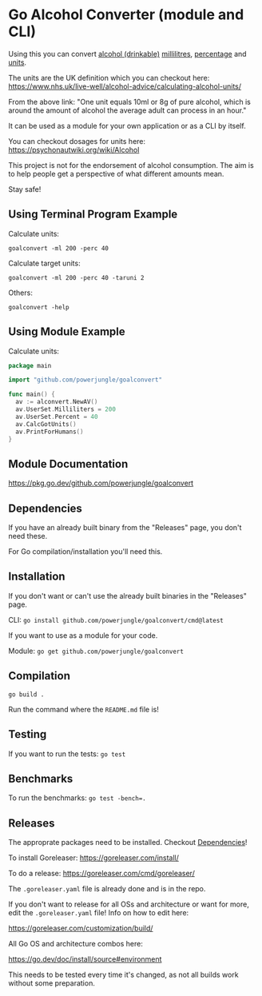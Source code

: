 # Go Alcohol Converter (module and CLI)

Using this you can convert
[alcohol (drinkable)](https://en.wikipedia.org/wiki/Alcohol_(drug))
[millilitres](https://en.wikipedia.org/wiki/Litre#SI_prefixes_applied_to_the_litre),
[percentage](https://en.wikipedia.org/wiki/Alcohol_by_volume) and
[units](https://en.wikipedia.org/wiki/Unit_of_alcohol).

The units are the UK definition which you can checkout here:
https://www.nhs.uk/live-well/alcohol-advice/calculating-alcohol-units/

From the above link:
"One unit equals 10ml or 8g of pure alcohol, which is around the amount of
alcohol the average adult can process in an hour."

It can be used as a module for your own application or
as a CLI by itself.

You can checkout dosages for units here:
https://psychonautwiki.org/wiki/Alcohol

This project is not for the endorsement of alcohol consumption.
The aim is to help people get a perspective of what different amounts mean.

Stay safe!

## Using Terminal Program Example

Calculate units:

`goalconvert -ml 200 -perc 40`

Calculate target units:

`goalconvert -ml 200 -perc 40 -taruni 2`

Others:

`goalconvert -help`

## Using Module Example

Calculate units:

```go
package main

import "github.com/powerjungle/goalconvert"

func main() {
  av := alconvert.NewAV()
  av.UserSet.Milliliters = 200
  av.UserSet.Percent = 40
  av.CalcGotUnits()
  av.PrintForHumans()
}
```

## Module Documentation

https://pkg.go.dev/github.com/powerjungle/goalconvert

## Dependencies

If you have an already built binary from the "Releases" page,
you don't need these.

For Go compilation/installation you'll need this.

## Installation

If you don't want or can't use the already built binaries
in the "Releases" page.

CLI: `go install github.com/powerjungle/goalconvert/cmd@latest`

If you want to use as a module for your code.

Module: `go get github.com/powerjungle/goalconvert`

## Compilation

`go build .`

Run the command where the `README.md` file is!

## Testing

If you want to run the tests: `go test`

## Benchmarks

To run the benchmarks: `go test -bench=.`

## Releases

The approprate packages need to be installed.
Checkout [Dependencies](#dependencies)!

To install Goreleaser: https://goreleaser.com/install/

To do a release: https://goreleaser.com/cmd/goreleaser/

The `.goreleaser.yaml` file is already done and is in the repo.

If you don't want to release for all OSs and architecture or want for more,
edit the `.goreleaser.yaml` file! Info on how to edit here:

https://goreleaser.com/customization/build/

All Go OS and architecture combos here:

https://go.dev/doc/install/source#environment

This needs to be tested every time it's changed, as not all builds work
without some preparation.

